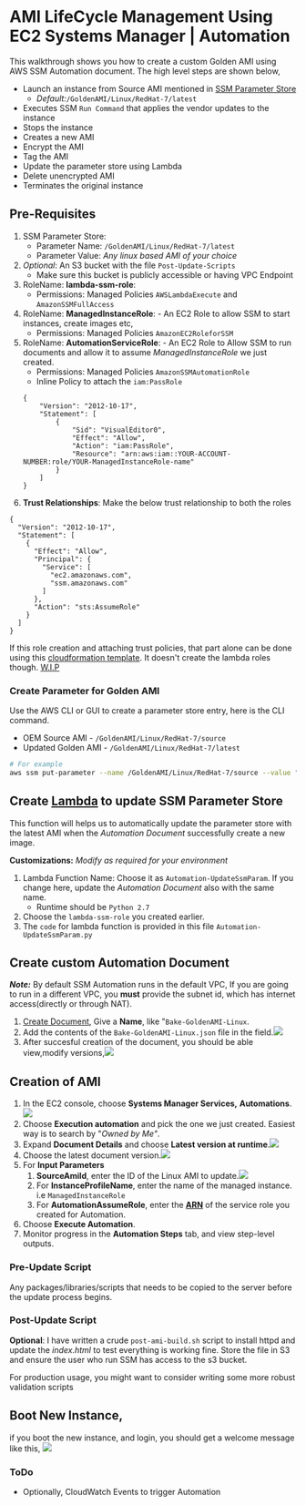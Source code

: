 # AMI LifeCycle Management Using EC2 Systems Manager | Automation

This walkthrough shows you how to create a custom Golden AMI using AWS SSM Automation document. The high level steps are shown below,
 - Launch an instance from Source AMI mentioned in [SSM Parameter Store]()
    - _Default:_`/GoldenAMI/Linux/RedHat-7/latest`
 - Executes SSM `Run Command` that applies the vendor updates to the instance
 - Stops the instance
 - Creates a new AMI
 - Encrypt the AMI
 - Tag the AMI
 - Update the parameter store using Lambda
 - Delete unencrypted AMI
 - Terminates the original instance


## Pre-Requisites
1. SSM Parameter Store:
   - Parameter Name: `/GoldenAMI/Linux/RedHat-7/latest`
   - Parameter Value: _Any linux based AMI of your choice_
1. _Optional_: An S3 bucket with the file `Post-Update-Scripts`
   - Make sure this bucket is publicly accessible or having VPC Endpoint
1. RoleName: **lambda-ssm-role**: 
   - Permissions: Managed Policies `AWSLambdaExecute` and `AmazonSSMFullAccess`
1. RoleName: **ManagedInstanceRole**: - An EC2 Role to allow SSM to start instances, create images etc,
   - Permissions: Managed Policies `AmazonEC2RoleforSSM` 
1. RoleName: **AutomationServiceRole**: - An EC2 Role to Allow SSM to run documents and allow it to assume _ManagedInstanceRole_ we just created.
   - Permissions: Managed Policies `AmazonSSMAutomationRole`
   - Inline Policy to attach the `iam:PassRole`
    ```
    {
        "Version": "2012-10-17",
        "Statement": [
            {
                "Sid": "VisualEditor0",
                "Effect": "Allow",
                "Action": "iam:PassRole",
                "Resource": "arn:aws:iam::YOUR-ACCOUNT-NUMBER:role/YOUR-ManagedInstanceRole-name"
            }
        ]
    }
    ```
1. **Trust Relationships**: Make the below trust relationship to both the roles

```
{
  "Version": "2012-10-17",
  "Statement": [
    {
      "Effect": "Allow",
      "Principal": {
        "Service": [
          "ec2.amazonaws.com",
          "ssm.amazonaws.com"
        ]
      },
      "Action": "sts:AssumeRole"
    }
  ]
}
```
If this role creation and attaching trust policies, that part alone can be done using this [cloudformation template](https://console.aws.amazon.com/cloudformation/home?region=us-east-1#/stacks/new?stackName=Systems-Manager-AMI-Automation-Setup&templateURL=https://github.com/miztiik/AWS-Demos/blob/master/How-To/setup-ami-lifecycle-management-using-ssm/build-scripts/create-iam-roles-for-build.yaml). It doesn't create the lambda roles though. [W.I.P](https://docs.aws.amazon.com/systems-manager/latest/userguide/automation-permissions.html)


### Create Parameter for Golden AMI
Use the AWS CLI or GUI to create a parameter store entry, here is the CLI command. 
 - OEM Source AMI - `/GoldenAMI/Linux/RedHat-7/source`
 - Updated Golden AMI - `/GoldenAMI/Linux/RedHat-7/latest`

```sh
# For example
aws ssm put-parameter --name /GoldenAMI/Linux/RedHat-7/source --value "ami-c86c3f23" --type String
```

## Create [Lambda](https://docs.aws.amazon.com/systems-manager/latest/userguide/automation-simpatch.html#automation-pet1) to update SSM Parameter Store
This function will helps us to automatically update the parameter store with the latest AMI when the _Automation Document_ successfully create a new image.

**Customizations:**
_Modify as required for your environment_

1. Lambda Function Name: Choose it as `Automation-UpdateSsmParam`. If you change here, update the _Automation Document_ also with the same name.
   - Runtime should be `Python 2.7`
1. Choose the `lambda-ssm-role` you created earlier.
1. The `code` for lambda function is provided in this file `Automation-UpdateSsmParam.py`


## Create custom Automation Document

**_Note:_** By default SSM Automation runs in the default VPC, If you are going to run in a different VPC, you **must** provide the subnet id, which has internet access(directly or through NAT).

1. [Create Document](https://eu-central-1.console.aws.amazon.com/systems-manager/documents/create-document?region=eu-central-1), Give a **Name**, like "`Bake-GoldenAMI-Linux`.
1. Add the contents of the `Bake-GoldenAMI-Linux.json` file in the field.![](https://raw.githubusercontent.com/miztiik/AWS-Demos/master/How-To/setup-ami-lifecycle-management-using-ssm/images/Create-Automation-Document-00.png)
1. After succesful creation of the document, you should be able view,modify versions,![](https://raw.githubusercontent.com/miztiik/AWS-Demos/master/How-To/setup-ami-lifecycle-management-using-ssm/images/Create-Automation-Document-01.png)


## Creation of AMI
1. In the EC2 console, choose **Systems Manager Services,** **Automations**.![](https://media.amazonwebservices.com/blog/2017/EC2Sys-Console-1.png)
1. Choose **Execution automation** and pick the one we just created. Easiest way is to search by "_Owned by Me"_.
1. Expand **Document Details** and choose **Latest version at runtime**.![](https://raw.githubusercontent.com/miztiik/AWS-Demos/master/How-To/setup-ami-lifecycle-management-using-ssm/images/AWS-UpdateLinux-Ami-00.png)
1. Choose the latest document version.![](https://raw.githubusercontent.com/miztiik/AWS-Demos/master/How-To/setup-ami-lifecycle-management-using-ssm/images/AWS-UpdateLinux-Ami-01.png)
1. For **Input Parameters**
   1. **SourceAmiId**, enter the ID of the Linux AMI to update.![](https://raw.githubusercontent.com/miztiik/AWS-Demos/master/How-To/setup-ami-lifecycle-management-using-ssm/images/AWS-UpdateLinux-Ami-02.png)
   1. For **InstanceProfileName**, enter the name of the managed instance. i.e `ManagedInstanceRole`
   1. For **AutomationAssumeRole**, enter the [**ARN**](http://docs.aws.amazon.com/IAM/latest/UserGuide/reference_identifiers.html#identifiers-arns) of the service role you created for Automation.
1.  Choose **Execute Automation**.
1.  Monitor progress in the **Automation Steps** tab, and view step-level outputs.


### Pre-Update Script
Any packages/libraries/scripts that needs to be copied to the server before the update process begins.

### Post-Update Script
**Optional**: I have written a crude `post-ami-build.sh` script to install httpd and update the _index.html_ to test everything is working fine. Store the file in S3 and ensure the user who run SSM has access to the s3 bucket.

For production usage, you might want to consider writing some more robust validation scripts

## Boot New Instance,
if you boot the new instance, and login, you should get a welcome message like this,
![](https://raw.githubusercontent.com/miztiik/AWS-Demos/master/How-To/setup-ami-lifecycle-management-using-ssm/images/AWS-UpdateLinux-Ami-Automatically.png)

### ToDo
- Optionally, CloudWatch Events to trigger Automation
